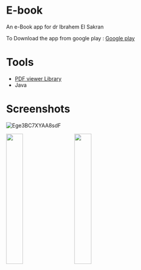 # E-book
An e-Book app for dr Ibrahem El Sakran 

To Download the app from google play : [ Google play ](https://play.google.com/store/apps/details?id=com.hamzaa.hamza.ebook)

# Tools 
- [PDF viewer Library ](https://github.com/barteksc/AndroidPdfViewer)
- Java

# Screenshots

![Ege3BC7XYAA8sdF](https://user-images.githubusercontent.com/54688005/111869905-2f7ac800-898a-11eb-96bc-14b3ac69a452.jpg)

<div>

<img src = "https://user-images.githubusercontent.com/54688005/111869996-c5165780-898a-11eb-8d4d-559549b39d12.jpeg" width = 30%>
  <img width ="5%"/> 
<img src = "https://user-images.githubusercontent.com/54688005/111869999-c8114800-898a-11eb-9d44-784b02f24777.jpeg" width = 30%>
</div>


</br>

